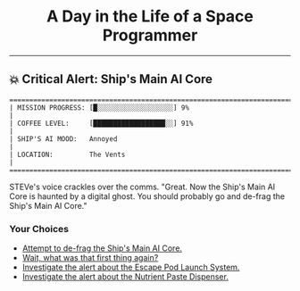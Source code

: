 <h1 align="center">A Day in the Life of a Space Programmer</h1>

---

<h2 id="node-96">💥 Critical Alert: Ship's Main AI Core</h2>

```
========================================================================
| MISSION PROGRESS: [█░░░░░░░░░░░░░░░░░░░] 9%                                  |
| COFFEE LEVEL:     [██████████████████░░] 91%                                 |
| SHIP'S AI MOOD:   Annoyed                                                    |
| LOCATION:         The Vents                                                  |
========================================================================
```

STEVe's voice crackles over the comms. "Great. Now the Ship's Main AI Core is haunted by a digital ghost. You should probably go and de-frag the Ship's Main AI Core."



### Your Choices

*   [Attempt to de-frag the Ship's Main AI Core.](./README-0097.md)
*   [Wait, what was that first thing again?](./README-0095.md)
*   [Investigate the alert about the Escape Pod Launch System.](../stage-03/README-0116.md)
*   [Investigate the alert about the Nutrient Paste Dispenser.](../stage-03/README-0128.md)
